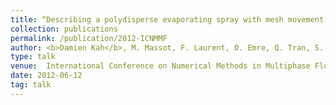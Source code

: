 ```yaml
---
title: “Describing a polydisperse evaporating spray with mesh movement for internal combustion engines applications”
collection: publications
permalink: /publication/2012-ICNMMF
author: <b>Damien Kah</b>, M. Massot, F. Laurent, O. Emre, Q. Tran, S. de Chaisemartin, S. Jay
type: talk
venue:  International Conference on Numerical Methods in Multiphase Flows (ICNMMF), The Pennsylvania State University, USA
date: 2012-06-12
tag: talk
---
```


<br>
<br>

